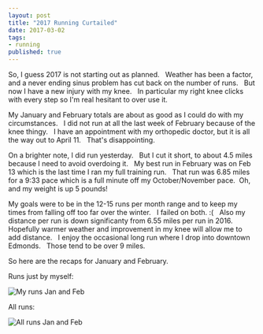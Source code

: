 ```yaml
--- 
layout: post  
title: "2017 Running Curtailed" 
date: 2017-03-02 
tags:
- running 
published: true 
--- 
```

So, I guess 2017 is not starting out as planned. &nbsp;  Weather has been a factor, and a never ending sinus problem has cut back on the number of runs. &nbsp; But now I have a new injury with my knee. &nbsp; In particular my right knee clicks with every step so I'm real hesitant to over use it. 

My January and February totals are about as good as I could do with my circumstances. &nbsp; I did not run at all the last week of February because of the knee thingy. &nbsp; I have an appointment with my orthopedic doctor, but it is all the way out to April 11. &nbsp;  That's disappointing. 

On a brighter note, I did run yesterday. &nbsp;  But I cut it short, to about 4.5 miles because I need to avoid overdoing it. &nbsp; My best run in February was on Feb 13 which is the last time I ran my full training run. &nbsp; That run was 6.85 miles for a 9:33 pace which is a full minute off my October/November pace. &nbsp;Oh, and my weight is up 5 pounds!

My goals were to be in the 12-15 runs per month range and to keep my times from falling off too far over the winter. &nbsp; I failed on both.  :(  &nbsp;  Also my distance per run is down significanty from 6.55 miles per run in 2016. &nbsp; Hopefully warmer weather and improvement in my knee will allow me to add distance. &nbsp; I enjoy the occasional long run where I drop into downtown Edmonds. &nbsp; Those tend to be over 9 miles.  

So here are the recaps for January and February. 

Runs just by myself:

![My runs Jan and Feb](https://cloud.githubusercontent.com/assets/19477681/23523273/15cd423a-ff3b-11e6-95f3-a23b7061d117.jpg)


All runs:

![All runs Jan and Feb](https://cloud.githubusercontent.com/assets/19477681/23523419/aff6174c-ff3b-11e6-9197-a83db416afd9.jpg)
